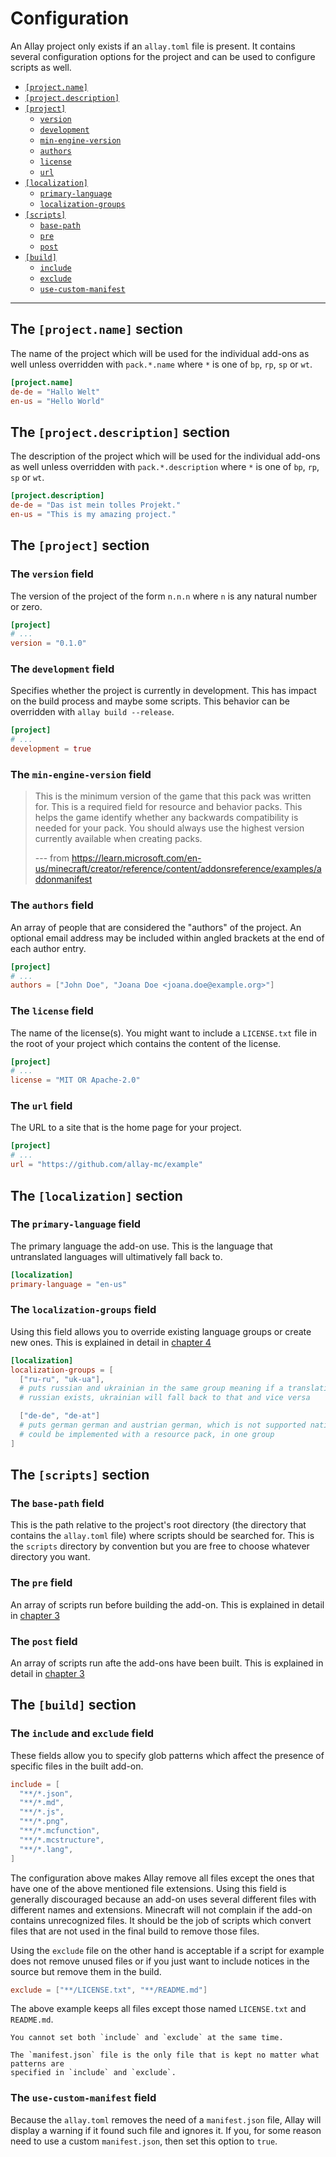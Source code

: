 # Configuration

An Allay project only exists if an `allay.toml` file is present. It contains
several configuration options for the project and can be used to configure
scripts as well.

- [`[project.name]`](#the-projectname-section)
- [`[project.description]`](#the-projectdescription-section)
- [`[project]`](#the-project-section)
  - [`version`](#the-version-field)
  - [`development`](#the-development-field)
  - [`min-engine-version`](#the-min-engine-version-field)
  - [`authors`](#the-authors-field)
  - [`license`](#the-license-field)
  - [`url`](#the-url-field)
- [`[localization]`](#the-localization-section)
  - [`primary-language`](#the-primary-language-field)
  - [`localization-groups`](#the-localization-groups-field)
- [`[scripts]`](#the-scripts-section)
  - [`base-path`](#the-base-path-field)
  - [`pre`](#the-pre-field)
  - [`post`](#the-post-field)
- [`[build]`](#the-build-section)
  - [`include`](#the-include-and-exclude-field)
  - [`exclude`](#the-include-and-exclude-field)
  - [`use-custom-manifest`](#the-use-custom-manifest-field)

--------------------------------------------------------------------------------

## The `[project.name]` section

The name of the project which will be used for the individual add-ons as well
unless overridden with `pack.*.name` where `*` is one of `bp`, `rp`, `sp` or `wt`.

```toml,icon=gear,filepath=allay.toml
[project.name]
de-de = "Hallo Welt"
en-us = "Hello World"
```

## The `[project.description]` section

The description of the project which will be used for the individual add-ons as
well unless overridden with `pack.*.description` where `*` is one of `bp`, `rp`,
`sp` or `wt`.

```toml,icon=gear,filepath=allay.toml
[project.description]
de-de = "Das ist mein tolles Projekt."
en-us = "This is my amazing project."
```

## The `[project]` section

### The `version` field

The version of the project of the form `n.n.n` where `n` is any natural number or
zero.

```toml,icon=gear,filepath=allay.toml
[project]
# ...
version = "0.1.0"
```


### The `development` field

Specifies whether the project is currently in development. This has impact on the
build process and maybe some scripts. This behavior can be overridden with
`allay build --release`.

```toml,icon=gear,filepath=allay.toml
[project]
# ...
development = true
```


### The `min-engine-version` field

> This is the minimum version of the game that this pack was written for. This is a
> required field for resource and behavior packs. This helps the game identify
> whether any backwards compatibility is needed for your pack. You should always use
> the highest version currently available when creating packs.
>
> --- from <https://learn.microsoft.com/en-us/minecraft/creator/reference/content/addonsreference/examples/addonmanifest>

### The `authors` field

An array of people that are considered the "authors" of the project. An optional
email address may be included within angled brackets at the end of each author
entry.

```toml,icon=gear,filepath=allay.toml
[project]
# ...
authors = ["John Doe", "Joana Doe <joana.doe@example.org>"]
```


### The `license` field

The name of the license(s). You might want to include a `LICENSE.txt` file in the
root of your project which contains the content of the license.

```toml,icon=gear,filepath=allay.toml
[project]
# ...
license = "MIT OR Apache-2.0"
```


### The `url` field

The URL to a site that is the home page for your project.

```toml,icon=gear,filepath=allay.toml
[project]
# ...
url = "https://github.com/allay-mc/example"
```


## The `[localization]` section

### The `primary-language` field

The primary language the add-on use. This is the language that untranslated
languages will ultimatively fall back to.

```toml,icon=gear,filepath=allay.toml
[localization]
primary-language = "en-us"
```

### The `localization-groups` field

Using this field allows you to override existing language groups or create new
ones. This is explained in detail in [chapter 4](../localitaion.md)

```toml,icon=gear,filepath=allay.toml
[localization]
localization-groups = [
  ["ru-ru", "uk-ua"], 
  # puts russian and ukrainian in the same group meaning if a translation for
  # russian exists, ukrainian will fall back to that and vice versa

  ["de-de", "de-at"]
  # puts german german and austrian german, which is not supported natively but
  # could be implemented with a resource pack, in one group
]
```

## The `[scripts]` section

### The `base-path` field

This is the path relative to the project's root directory (the directory that
contains the `allay.toml` file) where scripts should be searched for. This is
the `scripts` directory by convention but you are free to choose whatever
directory you want.

### The `pre` field

An array of scripts run before building the add-on. This is explained in detail
in [chapter 3](../scripts/index.md)

### The `post` field

An array of scripts run afte the add-ons have been built. This is explained in
detail in [chapter 3](../scripts/index.md)


## The `[build]` section

### The `include` and `exclude` field

These fields allow you to specify glob patterns which affect the presence of
specific files in the built add-on.

```toml,icon=gear,filepath=allay.toml
include = [
  "**/*.json",
  "**/*.md",
  "**/*.js",
  "**/*.png",
  "**/*.mcfunction",
  "**/*.mcstructure",
  "**/*.lang",
]
```

The configuration above makes Allay remove all files except the ones that have
one of the above mentioned file extensions. Using this field is generally
discouraged because an add-on uses several different files with different names
and extensions. Minecraft will not complain if the add-on contains unrecognized
files. It should be the job of scripts which convert files that are not used in
the final build to remove those files.

Using the `exclude` file on the other hand is acceptable if a script for example
does not remove unused files or if you just want to include notices in the source
but remove them in the build.

```toml,icon=gear,filepath=allay.toml
exclude = ["**/LICENSE.txt", "**/README.md"]
```

The above example keeps all files except those named `LICENSE.txt` and `README.md`.

```admonish warning
You cannot set both `include` and `exclude` at the same time.
```

```admonish important
The `manifest.json` file is the only file that is kept no matter what patterns are
specified in `include` and `exclude`.
```

### The `use-custom-manifest` field

Because the `allay.toml` removes the need of a `manifest.json` file, Allay will
display a warning if it found such file and ignores it. If you, for some reason
need to use a custom `manifest.json`, then set this option to `true`.
